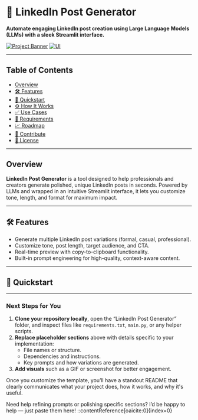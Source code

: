 # 🤖 LinkedIn Post Generator

**Automate engaging LinkedIn post creation using Large Language Models (LLMs) with a sleek Streamlit interface.**

[![Project Banner](https://img.shields.io/badge/✍️_LinkedIn_Post_Generator-LLMs%20%2B%20AI-green?style=for-the-badge&logo=linkedin&logoColor=white)](https://github.com/piyal21/Gen-AI-Projects/tree/master)
[![UI](https://img.shields.io/badge/UI-Streamlit-green?style=for-the-badge&logo=streamlit&logoColor=white)]()

---

##  Table of Contents
- [Overview](#overview)  
- [🛠 Features](#-features)  
- [🚀 Quickstart](#-quickstart)  
- [⚙ How It Works](#-how-it-works)  
- [✅ Use Cases](#-use-cases)  
- [📝 Requirements](#-requirements)  
- [📈 Roadmap](#-roadmap)  
- [🤝 Contribute](#-contribute)  
- [📜 License](#-license)

---

## Overview

**LinkedIn Post Generator** is a tool designed to help professionals and creators generate polished, unique LinkedIn posts in seconds. Powered by LLMs and wrapped in an intuitive Streamlit interface, it lets you customize tone, length, and format for maximum impact.

---

## 🛠 Features
-  Generate multiple LinkedIn post variations (formal, casual, professional).
-  Customize tone, post length, target audience, and CTA.
-  Real-time preview with copy-to-clipboard functionality.
-  Built-in prompt engineering for high-quality, context-aware content.

---

## 🚀 Quickstart


---

###  Next Steps for You
1. **Clone your repository locally**, open the “LinkedIn Post Generator” folder, and inspect files like `requirements.txt`, `main.py`, or any helper scripts.
2. **Replace placeholder sections** above with details specific to your implementation:
   - File names or structure.
   - Dependencies and instructions.
   - Key prompts and how variations are generated.
3. **Add visuals** such as a GIF or screenshot for better engagement.

Once you customize the template, you’ll have a standout README that clearly communicates what your project does, how it works, and why it's useful.

Need help refining prompts or polishing specific sections? I’d be happy to help — just paste them here!
::contentReference[oaicite:0]{index=0}
